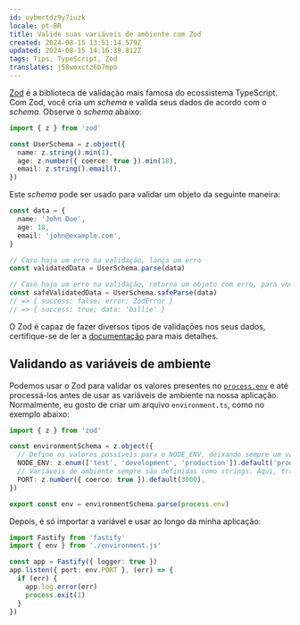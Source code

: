 ```yaml
---
id: uybmrtdz9y7iuzk
locale: pt-BR
title: Valide suas variáveis de ambiente com Zod
created: 2024-08-15 13:51:14.579Z
updated: 2024-08-15 14:16:39.812Z
tags: Tips, TypeScript, Zod
translates: j58woxctz6b7mpo
---
```

[Zod](https://github.com/colinhacks/zod) é a biblioteca de validação mais famosa do ecossistema TypeScript. Com Zod, você cria um _schema_ e valida seus dados de acordo com o _schema_. Observe o _schema_ abaixo:

```ts
import { z } from 'zod'

const UserSchema = z.object({
  name: z.string().min(1),
  age: z.number({ coerce: true }).min(18),
  email: z.string().email(),
})
```

Este _schema_ pode ser usado para validar um objeto da seguinte maneira:

```ts
const data = {
  name: 'John Doe',
  age: 18,
  email: 'john@example.com',
}

// Caso haja um erro na validação, lança um erro
const validatedData = UserSchema.parse(data)

// Caso haja um erro na validação, retorna um objeto com erro, para você tratar posteriormente
const safeValidatedData = UserSchema.safeParse(data)
// => { success: false; error: ZodError }
// => { success: true; data: 'billie' }
```

O Zod é capaz de fazer diversos tipos de validações nos seus dados, certifique-se de ler a [documentação](https://github.com/colinhacks/zod) para mais detalhes.

## Validando as variáveis de ambiente

Podemos usar o Zod para validar os valores presentes no [`process.env`](https://nodejs.org/api/process.html#processenv) e até processá-los antes de usar as variáveis de ambiente na nossa aplicação. Normalmente, eu gosto de criar um arquivo `environment.ts`, como no exemplo abaixo:

```ts
import { z } from 'zod'

const environmentSchema = z.object({
  // Define os valores possíveis para o NODE_ENV, deixando sempre um valor padrão:
  NODE_ENV: z.enum(['test', 'development', 'production']).default('production'),
  // Variáveis de ambiente sempre são definidas como strings. Aqui, transformo a string em número e defino um valor padrão: 
  PORT: z.number({ coerce: true }).default(3000),
})

export const env = environmentSchema.parse(process.env)
```

Depois, é só importar a variável e usar ao longo da minha aplicação:

```ts
import Fastify from 'fastify'
import { env } from './environment.js'

const app = Fastify({ logger: true })
app.listen({ port: env.PORT }, (err) => {
  if (err) {
    app.log.error(err)
    process.exit(1)
  }
})
```
